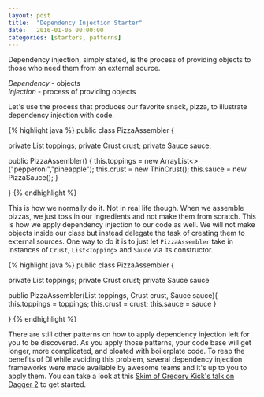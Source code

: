 ```yaml
---
layout: post
title:  "Dependency Injection Starter"
date:   2016-01-05 00:00:00
categories: [starters, patterns]
---
```

Dependency injection, simply stated, is the process of providing objects to those who need them from an external source.

*Dependency* - objects
<br />*Injection* - process of providing objects

Let's use the process that produces our favorite snack, pizza, to illustrate dependency injection with code.

{% highlight java %}
public class PizzaAssembler {

 private List<Topping> toppings;
 private Crust crust;
 private Sauce sauce;

 public PizzaAssembler() {
    this.toppings = new ArrayList<>("pepperoni","pineapple");
    this.crust = new ThinCrust();
    this.sauce = new PizzaSauce();
 }

}
{% endhighlight %}

This is how we normally do it. Not in real life though. When we assemble pizzas, we just toss in our ingredients and not make them from scratch. This is how we apply dependency injection to our code as well. We will not make objects inside our class but instead delegate the task of creating them to external sources. One way to do it is to just let `PizzaAssembler` take in instances of `Crust`, `List<Topping>` and `Sauce` via its constructor.

{% highlight java %}
public class PizzaAssembler {

 private List<Topping> toppings;
 private Crust crust;
 private Sauce sauce

 public PizzaAssembler(List<Topping> toppings, Crust crust, Sauce sauce){
    this.toppings = toppings;
    this.crust = crust;
    this.sauce = sauce
 }

}
{% endhighlight %}

There are still other patterns on how to apply dependency injection left for you to be discovered. As you apply those patterns, your code base will get longer, more complicated, and bloated with boilerplate code. To reap the benefits of DI while avoiding this problem, several dependency injection frameworks were made available by awesome teams and it's up to you to apply them. You can take a look at this [Skim of Gregory Kick's talk on Dagger 2](http://androidnotes.github.io/skims/libraries/2016/01/05/dagger2-new-type-of-dependency-injection.html) to get started.
